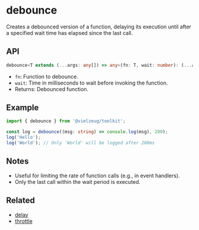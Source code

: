 # debounce

Creates a debounced version of a function, delaying its execution until after a specified wait time has elapsed since the last call.

## API

```ts
debounce<T extends (...args: any[]) => any>(fn: T, wait: number): (...args: Parameters<T>) => void
```

- `fn`: Function to debounce.
- `wait`: Time in milliseconds to wait before invoking the function.
- Returns: Debounced function.

## Example

```ts
import { debounce } from '@vielzeug/toolkit';

const log = debounce((msg: string) => console.log(msg), 200);
log('Hello');
log('World'); // Only 'World' will be logged after 200ms
```

## Notes

- Useful for limiting the rate of function calls (e.g., in event handlers).
- Only the last call within the wait period is executed.

## Related

- [delay](./delay.md)
- [throttle](./throttle.md)
